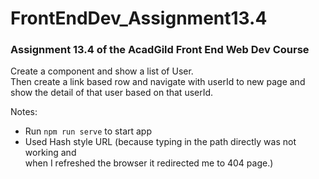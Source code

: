 # FrontEndDev_Assignment13.4
### Assignment 13.4 of the AcadGild Front End Web Dev Course

Create a component and show a list of User.  
Then create a link based row and navigate with userId to new page and  
show the detail of that user based on that userId.

Notes:
* Run `npm run serve` to start app
* Used Hash style URL (because typing in the path directly was not working and  
 when I refreshed the browser it redirected me to 404 page.)